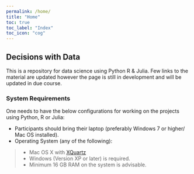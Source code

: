 ```yaml
---
permalink: /home/
title: "Home"
toc: true
toc_label: "Index"
toc_icon: "cog"
---
```


## Decisions with Data
This is a repository for data science using Python R & Julia. Few links to the material are updated however the page is still in development and will be updated in due course.

### System Requirements 
One needs to have the below configurations for working on the projects using Python, R or Julia:

* Participants should bring their laptop (preferably Windows 7 or higher/ Mac OS installed). 
* Operating System (any of the following): 
> * Mac OS X with [XQuartz](https://www.xquartz.org/)
> * Windows (Version XP or later) is required. 
> * Minimum 16 GB RAM on the system is advisable.
